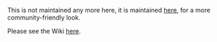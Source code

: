 This is not maintained any more here, it is maintained [here](https://github.com/Ethereum-community/Ethereum-introduction/wiki/Ethereum-introduction), for a more community-friendly look.

Please see the Wiki [here](https://github.com/jamesray1/Ethereum-introduction/wiki/Ethereum-introduction).
